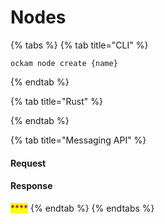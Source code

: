 # Nodes

{% tabs %}
{% tab title="CLI" %}
```
ockam node create {name}
```
{% endtab %}

{% tab title="Rust" %}

{% endtab %}

{% tab title="Messaging API" %}
#### **Request**



#### **Response**

<mark style="color:purple;">****</mark>
{% endtab %}
{% endtabs %}
